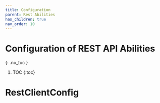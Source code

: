 ```yaml
---
title: Configuration
parent: Rest Abilities
has_children: true
nav_order: 10
---
```


# Configuration of REST API Abilities
{: .no_toc }

1. TOC
{:toc}

# RestClientConfig